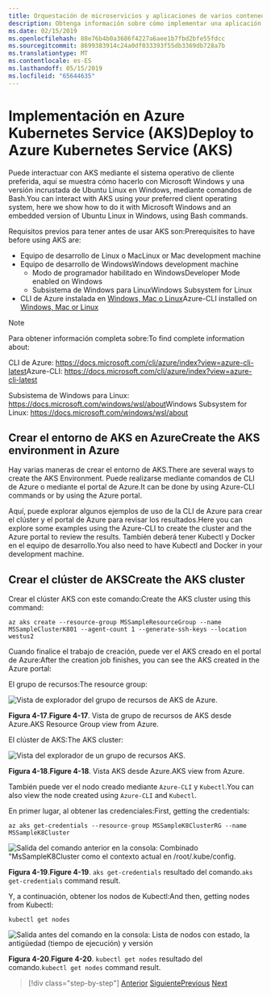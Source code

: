 ```yaml
---
title: Orquestación de microservicios y aplicaciones de varios contenedores para una alta escalabilidad y disponibilidad
description: Obtenga información sobre cómo implementar una aplicación con Azure Kubernetes Service.
ms.date: 02/15/2019
ms.openlocfilehash: 88e76b4b0a3686f4227a6aee1b7fbd2bfe55fdcc
ms.sourcegitcommit: 8699383914c24a0df033393f55db3369db728a7b
ms.translationtype: MT
ms.contentlocale: es-ES
ms.lasthandoff: 05/15/2019
ms.locfileid: "65644635"
---
```

# <a name="deploy-to-azure-kubernetes-service-aks"></a><span data-ttu-id="69b2b-103">Implementación en Azure Kubernetes Service (AKS)</span><span class="sxs-lookup"><span data-stu-id="69b2b-103">Deploy to Azure Kubernetes Service (AKS)</span></span>

<span data-ttu-id="69b2b-104">Puede interactuar con AKS mediante el sistema operativo de cliente preferida, aquí se muestra cómo hacerlo con Microsoft Windows y una versión incrustada de Ubuntu Linux en Windows, mediante comandos de Bash.</span><span class="sxs-lookup"><span data-stu-id="69b2b-104">You can interact with AKS using your preferred client operating system, here we show how to do it with Microsoft Windows and an embedded version of Ubuntu Linux in Windows, using Bash commands.</span></span>

<span data-ttu-id="69b2b-105">Requisitos previos para tener antes de usar AKS son:</span><span class="sxs-lookup"><span data-stu-id="69b2b-105">Prerequisites to have before using AKS are:</span></span>

- <span data-ttu-id="69b2b-106">Equipo de desarrollo de Linux o Mac</span><span class="sxs-lookup"><span data-stu-id="69b2b-106">Linux or Mac development machine</span></span>
- <span data-ttu-id="69b2b-107">Equipo de desarrollo de Windows</span><span class="sxs-lookup"><span data-stu-id="69b2b-107">Windows development machine</span></span>
  - <span data-ttu-id="69b2b-108">Modo de programador habilitado en Windows</span><span class="sxs-lookup"><span data-stu-id="69b2b-108">Developer Mode enabled on Windows</span></span>
  - <span data-ttu-id="69b2b-109">Subsistema de Windows para Linux</span><span class="sxs-lookup"><span data-stu-id="69b2b-109">Windows Subsystem for Linux</span></span>
- <span data-ttu-id="69b2b-110">CLI de Azure instalada en [Windows, Mac o Linux](https://docs.microsoft.com/cli/azure/install-azure-cli?view=azure-cli-latest)</span><span class="sxs-lookup"><span data-stu-id="69b2b-110">Azure-CLI installed on [Windows, Mac or Linux](https://docs.microsoft.com/cli/azure/install-azure-cli?view=azure-cli-latest)</span></span>

> [!NOTE]
> <span data-ttu-id="69b2b-111">Para obtener información completa sobre:</span><span class="sxs-lookup"><span data-stu-id="69b2b-111">To find complete information about:</span></span>
>
> <span data-ttu-id="69b2b-112">CLI de Azure: <https://docs.microsoft.com/cli/azure/index?view=azure-cli-latest></span><span class="sxs-lookup"><span data-stu-id="69b2b-112">Azure-CLI: <https://docs.microsoft.com/cli/azure/index?view=azure-cli-latest></span></span>
>
> <span data-ttu-id="69b2b-113">Subsistema de Windows para Linux: <https://docs.microsoft.com/windows/wsl/about></span><span class="sxs-lookup"><span data-stu-id="69b2b-113">Windows Subsystem for Linux: <https://docs.microsoft.com/windows/wsl/about></span></span>

## <a name="create-the-aks-environment-in-azure"></a><span data-ttu-id="69b2b-114">Crear el entorno de AKS en Azure</span><span class="sxs-lookup"><span data-stu-id="69b2b-114">Create the AKS environment in Azure</span></span>

<span data-ttu-id="69b2b-115">Hay varias maneras de crear el entorno de AKS.</span><span class="sxs-lookup"><span data-stu-id="69b2b-115">There are several ways to create the AKS Environment.</span></span> <span data-ttu-id="69b2b-116">Puede realizarse mediante comandos de CLI de Azure o mediante el portal de Azure.</span><span class="sxs-lookup"><span data-stu-id="69b2b-116">It can be done by using Azure-CLI commands or by using the Azure portal.</span></span>

<span data-ttu-id="69b2b-117">Aquí, puede explorar algunos ejemplos de uso de la CLI de Azure para crear el clúster y el portal de Azure para revisar los resultados.</span><span class="sxs-lookup"><span data-stu-id="69b2b-117">Here you can explore some examples using the Azure-CLI to create the cluster and the Azure portal to review the results.</span></span> <span data-ttu-id="69b2b-118">También deberá tener Kubectl y Docker en el equipo de desarrollo.</span><span class="sxs-lookup"><span data-stu-id="69b2b-118">You also need to have Kubectl and Docker in your development machine.</span></span>  

## <a name="create-the-aks-cluster"></a><span data-ttu-id="69b2b-119">Crear el clúster de AKS</span><span class="sxs-lookup"><span data-stu-id="69b2b-119">Create the AKS cluster</span></span>

<span data-ttu-id="69b2b-120">Crear el clúster AKS con este comando:</span><span class="sxs-lookup"><span data-stu-id="69b2b-120">Create the AKS cluster using this command:</span></span>

```console
az aks create --resource-group MSSampleResourceGroup --name MSSampleClusterK801 --agent-count 1 --generate-ssh-keys --location westus2
```

<span data-ttu-id="69b2b-121">Cuando finalice el trabajo de creación, puede ver el AKS creado en el portal de Azure:</span><span class="sxs-lookup"><span data-stu-id="69b2b-121">After the creation job finishes, you can see the AKS created in the Azure portal:</span></span>

<span data-ttu-id="69b2b-122">El grupo de recursos:</span><span class="sxs-lookup"><span data-stu-id="69b2b-122">The resource group:</span></span>

![Vista de explorador del grupo de recursos de AKS de Azure.](media/aks-resource-group-view.png)

<span data-ttu-id="69b2b-124">**Figura 4-17**.</span><span class="sxs-lookup"><span data-stu-id="69b2b-124">**Figure 4-17**.</span></span> <span data-ttu-id="69b2b-125">Vista de grupo de recursos de AKS desde Azure.</span><span class="sxs-lookup"><span data-stu-id="69b2b-125">AKS Resource Group view from Azure.</span></span>

<span data-ttu-id="69b2b-126">El clúster de AKS:</span><span class="sxs-lookup"><span data-stu-id="69b2b-126">The AKS cluster:</span></span>

![Vista del explorador de un grupo de recursos AKS.](media/aks-cluster-view.png)

<span data-ttu-id="69b2b-128">**Figura 4-18**.</span><span class="sxs-lookup"><span data-stu-id="69b2b-128">**Figure 4-18**.</span></span> <span data-ttu-id="69b2b-129">Vista AKS desde Azure.</span><span class="sxs-lookup"><span data-stu-id="69b2b-129">AKS view from Azure.</span></span>

<span data-ttu-id="69b2b-130">También puede ver el nodo creado mediante `Azure-CLI` y `Kubectl`.</span><span class="sxs-lookup"><span data-stu-id="69b2b-130">You can also view the node created using `Azure-CLI` and `Kubectl`.</span></span>

<span data-ttu-id="69b2b-131">En primer lugar, al obtener las credenciales:</span><span class="sxs-lookup"><span data-stu-id="69b2b-131">First, getting the credentials:</span></span>

```console
az aks get-credentials --resource-group MSSampleK8ClusterRG --name MSSampleK8Cluster
```

![Salida del comando anterior en la consola: Combinado "MsSampleK8Cluster como el contexto actual en /root/.kube/config.](media/get-credentials-command-result.png)

<span data-ttu-id="69b2b-133">**Figura 4-19**.</span><span class="sxs-lookup"><span data-stu-id="69b2b-133">**Figure 4-19**.</span></span> <span data-ttu-id="69b2b-134">`aks get-credentials` resultado del comando.</span><span class="sxs-lookup"><span data-stu-id="69b2b-134">`aks get-credentials` command result.</span></span>

<span data-ttu-id="69b2b-135">Y, a continuación, obtener los nodos de Kubectl:</span><span class="sxs-lookup"><span data-stu-id="69b2b-135">And then, getting nodes from Kubectl:</span></span>

```console
kubectl get nodes
```

![Salida antes del comando en la consola: Lista de nodos con estado, la antigüedad (tiempo de ejecución) y versión](media/kubectl-get-nodes-command-result.png)

<span data-ttu-id="69b2b-137">**Figura 4-20**.</span><span class="sxs-lookup"><span data-stu-id="69b2b-137">**Figure 4-20**.</span></span> <span data-ttu-id="69b2b-138">`kubectl get nodes` resultado del comando.</span><span class="sxs-lookup"><span data-stu-id="69b2b-138">`kubectl get nodes` command result.</span></span>

>[!div class="step-by-step"]
><span data-ttu-id="69b2b-139">[Anterior](orchestrate-high-scalability-availability.md)
>[Siguiente](docker-apps-development-environment.md)</span><span class="sxs-lookup"><span data-stu-id="69b2b-139">[Previous](orchestrate-high-scalability-availability.md)
[Next](docker-apps-development-environment.md)</span></span>
